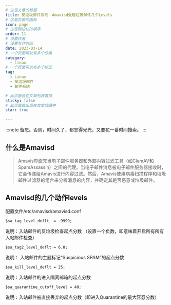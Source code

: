 ```yaml
---
# 这是文章的标题
title: 反垃圾邮件系列：Amavisd处理垃圾邮件几个Levels
# 这是页面的图标
icon: page
# 这是侧边栏的顺序
order: 11
# 设置作者
# 设置写作时间
date: 2023-03-14
# 一个页面可以有多个分类
category:
  - Linux
# 一个页面可以有多个标签
tag:
  - Linux
  - 反垃圾邮件
  - 邮件系统

# 此页面会在文章列表置顶
sticky: false
# 此页面会出现在文章收藏中
star: true

---
```


:::note 
备忘。否则，时间久了，都忘得光光，又要花一番时间搜索。
:::

## 什么是Amavisd

>Amavis界面充当电子邮件服务器和外部内容过滤工具（如ClamAV和SpamAssassin）之间的代理。当电子邮件消息被电子邮件服务器接收时，它会传递给Amavis进行内容过滤。然后，Amavis使用病毒扫描程序和垃圾邮件过滤器的组合来分析消息的内容，并确定其是否恶意或垃圾邮件。


## Amavisd的几个动作levels



配置文件/etc/amavisd/amavisd.conf

`$sa_tag_level_deflt  = -9999;`  

说明：入站邮件的反垃圾检查起点分数 （设置一个负数，即意味着开启所有所有入站邮件检查）

`$sa_tag2_level_deflt = 6.0;`  

说明： 入站邮件的主题标记“Suspicious SPAM”的起点分数

`$sa_kill_level_deflt = 25; `

  说明：入站邮件的进入隔离邮箱的起点分数

`$sa_quarantine_cutoff_level = 40;`           

说明：入站邮件被直接丢弃的起点分数（即进入Quarantine的最大容忍分数）


